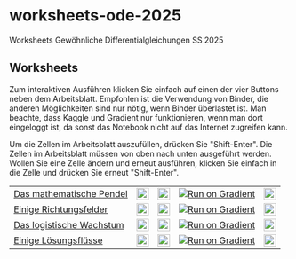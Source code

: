 # worksheets-ode-2025
Worksheets Gewöhnliche Differentialgleichungen SS 2025

## Worksheets
Zum interaktiven Ausführen klicken Sie einfach auf einen der vier Buttons neben dem Arbeitsblatt. Empfohlen ist die
Verwendung von Binder, die anderen Möglichkeiten sind nur nötig, wenn Binder überlastet ist.
Man beachte, dass Kaggle und Gradient nur funktionieren, wenn man dort eingeloggt ist, da sonst das Notebook nicht auf das Internet zugreifen kann.

Um die Zellen im Arbeitsblatt auszufüllen, drücken Sie "Shift-Enter". Die Zellen im Arbeitsblatt müssen von oben nach unten ausgeführt werden.
Wollen Sie eine Zelle ändern und erneut ausführen, klicken Sie einfach in die Zelle und drücken Sie erneut "Shift-Enter".
<table>
<tr>
  <td>
    <a href="examples/1-Pendulum.ipynb">Das mathematische Pendel</a>
  </td>
  <td>
    <a href="https://mybinder.org/v2/gh/JeremiasE/worksheets-ode-2025/HEAD?labpath=examples%2F1-Pendulum.ipynb" rel="nofollow">
      <img src="https://mybinder.org/badge_logo.svg" alt="Open In MyBinder "   height="22ex">
    </a>
  </td>
  <td>
    <a href="https://colab.research.google.com/github/JeremiasE/worksheets-ode-2025/blob/main/examples/1-Pendulum.ipynb" rel="nofollow">
      <img src="https://colab.research.google.com/assets/colab-badge.svg" alt="Open In Colab" height="22ex">
    </a>
  </td>
  <td>
   <a href="https://console.paperspace.com/github/JeremiasE/worksheets-ode-2025/blob/main/examples/1-Pendulum.ipynb">
      <img src="https://assets.paperspace.io/img/gradient-badge.svg" alt="Run on Gradient"/>
    </a>
  </td>
  <td>
    <a href="https://kaggle.com/kernels/welcome?src=https://github.com/JeremiasE/worksheets-ode-2025/blob/main/examples/1-Pendulum.ipynb" rel="nofollow">
      <img src="https://kaggle.com/static/images/open-in-kaggle.svg" alt="Open in Kaggle" height="22ex">
    </a>
  </td>
</tr>
<tr>
  <td>
    <a href="examples/2-Slope_fields.ipynb">Einige Richtungsfelder</a>
  </td>
  <td>
    <a href="https://mybinder.org/v2/gh/JeremiasE/worksheets-ode-2025/HEAD?labpath=examples%2F2-Slope_fields.ipynb" rel="nofollow">
      <img src="https://mybinder.org/badge_logo.svg" alt="Open In MyBinder "   height="22ex">
    </a>
  </td>
  <td>
    <a href="https://colab.research.google.com/github/JeremiasE/worksheets-ode-2025/blob/main/examples/2-Slope_fields.ipynb" rel="nofollow">
      <img src="https://colab.research.google.com/assets/colab-badge.svg" alt="Open In Colab" height="22ex">
    </a>
  </td>
  <td>
   <a href="https://console.paperspace.com/github/JeremiasE/worksheets-ode-2025/blob/main/examples/2-Slope_fields.ipynb">
      <img src="https://assets.paperspace.io/img/gradient-badge.svg" alt="Run on Gradient"/>
    </a>
  </td>
  <td>
    <a href="https://kaggle.com/kernels/welcome?src=https://github.com/JeremiasE/worksheets-ode-2025/blob/main/examples/2-Slope_fields.ipynb" rel="nofollow">
      <img src="https://kaggle.com/static/images/open-in-kaggle.svg" alt="Open in Kaggle" height="22ex">
    </a>
  </td>
</tr>
<tr>
  <td>
    <a href="examples/3-Logistic.ipynb">Das logistische Wachstum</a>
  </td>
  <td>
    <a href="https://mybinder.org/v2/gh/JeremiasE/worksheets-ode-2025/HEAD?labpath=examples%2F3-Logistic.ipynb" rel="nofollow">
      <img src="https://mybinder.org/badge_logo.svg" alt="Open In MyBinder "   height="22ex">
    </a>
  </td>
  <td>
    <a href="https://colab.research.google.com/github/JeremiasE/worksheets-ode-2025/blob/main/examples/3-Logistic.ipynb" rel="nofollow">
      <img src="https://colab.research.google.com/assets/colab-badge.svg" alt="Open In Colab" height="22ex">
    </a>
  </td>
  <td>
   <a href="https://console.paperspace.com/github/JeremiasE/worksheets-ode-2025/blob/main/examples/3-Logistic.ipynb">
      <img src="https://assets.paperspace.io/img/gradient-badge.svg" alt="Run on Gradient"/>
    </a>
  </td>
  <td>
    <a href="https://kaggle.com/kernels/welcome?src=https://github.com/JeremiasE/worksheets-ode-2025/blob/main/examples/3-Logistic.ipynb" rel="nofollow">
      <img src="https://kaggle.com/static/images/open-in-kaggle.svg" alt="Open in Kaggle" height="22ex">
    </a>
  </td>
</tr>
<tr>
  <td>
    <a href="examples/4-Flow.ipynb">Einige Lösungsflüsse</a>
  </td>
  <td>
    <a href="https://mybinder.org/v2/gh/JeremiasE/worksheets-ode-2025/HEAD?labpath=examples%2F4-Flow.ipynb" rel="nofollow">
      <img src="https://mybinder.org/badge_logo.svg" alt="Open In MyBinder "   height="22ex">
    </a>
  </td>
  <td>
    <a href="https://colab.research.google.com/github/JeremiasE/worksheets-ode-2025/blob/main/examples/4-Flow.ipynb" rel="nofollow">
      <img src="https://colab.research.google.com/assets/colab-badge.svg" alt="Open In Colab" height="22ex">
    </a>
  </td>
  <td>
   <a href="https://console.paperspace.com/github/JeremiasE/worksheets-ode-2025/blob/main/examples/4-Flow.ipynb">
      <img src="https://assets.paperspace.io/img/gradient-badge.svg" alt="Run on Gradient"/>
    </a>
  </td>
  <td>
    <a href="https://kaggle.com/kernels/welcome?src=https://github.com/JeremiasE/worksheets-ode-2025/blob/main/examples/4-Flow.ipynb" rel="nofollow">
      <img src="https://kaggle.com/static/images/open-in-kaggle.svg" alt="Open in Kaggle" height="22ex">
    </a>
  </td>
</tr>
</table>

